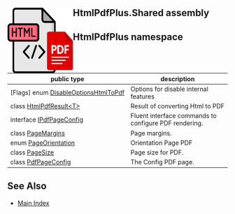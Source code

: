 # <img align="left" width="150" height="150" src="../../../docs/images/Icon.png" >
##
## HtmlPdfPlus.Shared assembly
## 
## HtmlPdfPlus namespace

| public type | description |
| --- | --- |
| [Flags] enum [DisableOptionsHtmlToPdf](./HtmlPdfPlus/DisableOptionsHtmlToPdf.md) | Options for disable internal features |
| class [HtmlPdfResult&lt;T&gt;](./HtmlPdfPlus/HtmlPdfResult-1.md) | Result of converting Html to PDF |
| interface [IPdfPageConfig](./HtmlPdfPlus/IPdfPageConfig.md) | Fluent interface commands to configure PDF rendering. |
| class [PageMargins](./HtmlPdfPlus/PageMargins.md) | Page margins. |
| enum [PageOrientation](./HtmlPdfPlus/PageOrientation.md) | Orientation Page PDF |
| class [PageSize](./HtmlPdfPlus/PageSize.md) | Page size for PDF. |
| class [PdfPageConfig](./HtmlPdfPlus/PdfPageConfig.md) | The Config PDF page. |

## See Also
* [Main Index](../docindex.md)
